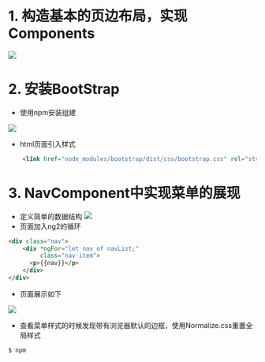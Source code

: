 # 1. 构造基本的页边布局，实现Components

![](./_image/2017-03-02-23-55-51.jpg)
# 2. 安装BootStrap
- 使用npm安装组建

![](./_image/2017-03-03-00-07-19.jpg)
- html页面引入样式
```html
    <link href="node_modules/bootstrap/dist/css/bootstrap.css" rel="stylesheet" type="text/css">
```
# 3. NavComponent中实现菜单的展现

- 定义简单的数据结构
![](./_image/2017-03-03-00-15-13.jpg)
- 页面加入ng2的循环
```html
<div class="nav">
    <div *ngFor="let nav of navList;"
         class="nav-item">
      <p>{{nav}}</p>
    </div>
</div>
```
- 页面展示如下

![](./_image/2017-03-03-00-18-39.jpg)
- 查看菜单样式的时候发现带有浏览器默认的边框，使用Normalize.css重置全局样式
```shell
$ npm 
```

